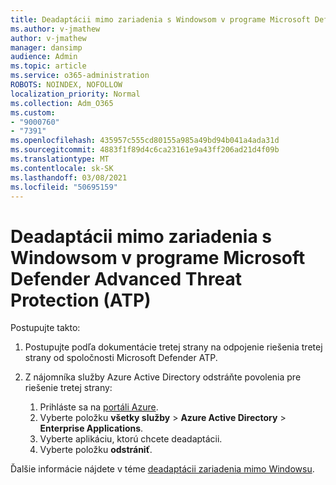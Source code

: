 ```yaml
---
title: Deadaptácii mimo zariadenia s Windowsom v programe Microsoft Defender Advanced Threat Protection (ATP)
ms.author: v-jmathew
author: v-jmathew
manager: dansimp
audience: Admin
ms.topic: article
ms.service: o365-administration
ROBOTS: NOINDEX, NOFOLLOW
localization_priority: Normal
ms.collection: Adm_O365
ms.custom:
- "9000760"
- "7391"
ms.openlocfilehash: 435957c555cd80155a985a49bd94b041a4ada31d
ms.sourcegitcommit: 4883f1f89d4c6ca23161e9a43ff206ad21d4f09b
ms.translationtype: MT
ms.contentlocale: sk-SK
ms.lasthandoff: 03/08/2021
ms.locfileid: "50695159"
---
```

# <a name="offboard-non-windows-devices-from-microsoft-defender-advanced-threat-protection-atp"></a>Deadaptácii mimo zariadenia s Windowsom v programe Microsoft Defender Advanced Threat Protection (ATP)

Postupujte takto:

1. Postupujte podľa dokumentácie tretej strany na odpojenie riešenia tretej strany od spoločnosti Microsoft Defender ATP.
2. Z nájomníka služby Azure Active Directory odstráňte povolenia pre riešenie tretej strany:

    1. Prihláste sa na [portáli Azure](https://go.microsoft.com/fwlink/?linkid=2125612).
    1. Vyberte položku **všetky služby**  >  **Azure Active Directory**  >  **Enterprise Applications**.
    1. Vyberte aplikáciu, ktorú chcete deadaptácii.
    1. Vyberte položku **odstrániť**.

Ďalšie informácie nájdete v téme [deadaptácii zariadenia mimo Windowsu](https://go.microsoft.com/fwlink/?linkid=2143630).
